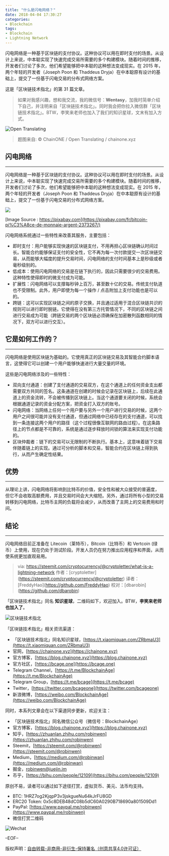 ```yaml
---
title: "什么是闪电网络？"
date: 2018-04-04 17:30:27
categories:
- Blockchain
tags:
- Blockchain
- Lightning Network
---
```

闪电网络是一种基于区块链的支付协议。这种协议可以用在即时支付的场景。从设计上来说，中本聪实现了快速完成交易所需要的多个构建模块。随着时间的推移，开发者们讨论了多次，他们希望能够把中本聪的这种想法变成现实。在 2015 年，两个年轻的开发者（Joseph Poon 和 Thaddeus Dryja）在中本聪原有设计的基础上，提交了一份基于闪电交易的分布式网络方案。
<!-- more -->

这是「区块链技术指北」的第 31 篇文章。

> 如果对我感兴趣，想和我交流，我的微信号：**Wentasy**，加我时简单介绍下自己，并注明来自「区块链技术指北」。同时我会把你拉入微信群「区块链技术指北」。BTW，李笑来老师也加入了我们的知识星球，文末有加入方式。

![Open Translating](https://i.imgur.com/3z7XcrB.png)

> 题图来自: © ChainONE / Open Translating / chainone.xyz

## 闪电网络
***

闪电网络是一种基于区块链的支付协议。这种协议可以用在即时支付的场景。从设计上来说，中本聪实现了快速完成交易所需要的多个构建模块。随着时间的推移，开发者们讨论了多次，他们希望能够把中本聪的这种想法变成现实。在 2015 年，两个年轻的开发者（Joseph Poon 和 Thaddeus Dryja）在中本聪原有设计的基础上，提交了一份基于闪电交易的分布式网络方案。

![](https://i.imgur.com/hHtr4lP.jpg)

[Image Source : https://pixabay.com](https://pixabay.com/fr/bitcoin-pi%C3%A8ce-de-monnaie-argent-2373267/)

闪电网络系统通过一些特性来改善其服务，主要包括：

- 即时支付：用户能够实现快速的区块链支付，不用再担心区块链确认时间过长。智能合约能够保证支付的安全性，它不再为每一次付款提交一次区块链交易，从而能够大幅度的提升交易时间，闪电网络的支付时间基本上是秒级或者毫秒级别的。
- 低成本：使用闪电网络的交易是在链下执行的，因此只需要很少的交易费用。这种特性使得即时的微支付成为可能。
- 扩展性：闪电网络可以支撑每秒钟上百万，甚至数十亿的交易。传统支付轨道也不受限制。此外，用户即使为每一个操作 / 点击附加上支付功能也是可以的。
- 跨链：这可以实现区块链之间的原子交换，并且通过适用于混合区块链共识的规则可以进行即时脱链。它使得在没有第三方托管情况下，不同的区块链之间进行交易成为可能（跨链交易的两个区块链必须确保在加密散列函数相同的情况下，双方可以进行交互）。

## 它是如何工作的？
***

闪电网络是使用区块链为基础的。它使用真正的区块链交易及其智能合约脚本语言，这使得它可以创建一个用户能够快速进行大量交量的环境。

这些是闪电网络涉及的一些特性：

- 双向支付通道：创建了支付通道的交易双方，在这个通道上的任何资金支出都需要双方共同的签名。这条通道在创建的时候会记录在区块链上，后续在此通道上的资金流转，不会被传播到区块链上。当这个通道要关闭的时候，系统会根据通道记录的资金分配方案，把资金打入双方的账号。
- 闪电网络：当网络上任何一个用户要与另外一个用户进行交易的时候，这两个用户之间很可能并没有支付通道，但通过网络中已经存在的支付通道，可以找到一条连接这两个用户的路径（这个过程很像互联网的路由过程）。在这条路径上的节点都是不可靠的，系统是通过逐步释放时间锁的算法来实现支付功能的。
- 区块仲裁者：链下的交易可以无限制的不断执行。基本上，这意味着链下交易伴随着链上的实现。通过可分析的脚本和交易，智能合约在区块链上得到执行，从而产生确定性结果。

## 优势
***

从理论上讲，闪电网络将影响到比特币的价值，安全性和被大众接受的普遍度， 但它不会收取高额费用，并且交易时间会大大缩短。另外，通过将所有小型的交易转移到闪电网络，比特币主网的负载将会减少，从而改善了主网上的交易费用和时间。

## 结论
***

闪电网络目前正准备在 Litecoin（莱特币），Bitcoin（比特币）和 Vertcoin (绿币）上使用，现在仍处于测试阶段。开发人员仍在努力推出应用程序和界面，从而使系统更加直观易用。

> via: https://steemit.com/cryptocurrency/@cryptoletter/what-is-a-lightning-network
> 作者：\[cryptoletter\]\(https://steemit.com/cryptocurrency/@cryptoletter)
> 译者：\[FreddyHao\]\(https://github.com/FreddyHao)
> 校对：\[dbarobin\]\(https://github.com/dbarobin)

「区块链技术指北」同名 **知识星球**，二维码如下，欢迎加入。BTW，**李笑来老师也加入了**。

![区块链技术指北](https://i.imgur.com/pQxlDqF.jpg)

「区块链技术指北」相关资讯渠道：

* 「区块链技术指北」同名知识星球，[https://t.xiaomiquan.com/ZRbmaU3](https://t.xiaomiquan.com/ZRbmaU3)
* 官网，[https://chainone.xyz](https://chainone.xyz)
* 官方博客，[https://blog.chainone.xyz](https://blog.chainone.xyz)
* 官方社区，[https://bcage.one](https://bcage.one)
* Telegram Channel，[https://t.me/BlockchainAge](https://t.me/BlockchainAge)
* Telegram Group，[https://t.me/bcage](https://t.me/bcage)
* Twitter，[https://twitter.com/bcageone](https://twitter.com/bcageone)
* 新浪微博，[https://weibo.com/BlockchainAge](https://weibo.com/BlockchainAge)

同时，本系列文章会在以下渠道同步更新，欢迎关注：

* 「区块链技术指北」同名微信公众号（微信号：BlockchainAge）
* 官方博客，[https://blog.chainone.xyz](https://blog.chainone.xyz)
* 知乎，[https://zhuanlan.zhihu.com/robinwen](https://zhuanlan.zhihu.com/robinwen)
* Steemit，[https://steemit.com/@robinwen](https://steemit.com/@robinwen)
* Medium，[https://medium.com/@robinwan](https://medium.com/@robinwan)
* 掘金，[robinwen@juejin.im](https://juejin.im/user/5673ccae60b2260ee435f89a/posts)
* 币乎，[https://bihu.com/people/12109](https://bihu.com/people/12109)

原创不易，读者可以通过如下途径打赏，虚拟货币、美元、法币均支持。

* BTC: 1HRZ7og2KjqpP3v3jskgueNu64kJrFU8GD
* ERC20 Token: 0x5c8DEB48dC08b5dC60A0290B718690a801509Dd1
* PayPal: [https://www.paypal.me/robinwen](https://www.paypal.me/robinwen)
* 微信打赏二维码

![Wechat](https://i.imgur.com/SzoNl5b.jpg)

–EOF–

版权声明：[自由转载-非商用-非衍生-保持署名（创意共享4.0许可证）](http://creativecommons.org/licenses/by-nc-nd/4.0/deed.zh)